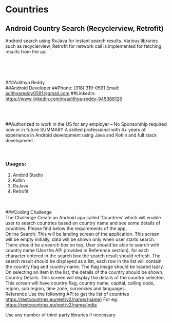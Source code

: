 # Countries
## Android Country Search (Recyclerview, Retrofit)

Android search using RxJava for instant search results. Various libraries such as recyclerview, Retrofit for network call is implemented for fetching results from the api.</br></br>

</br></br>

###Adithya Reddy
</br>
##Android Developer
##Phone: (318) 319-0591 Email: adithyareddy0591@gmail.com
##LinkedIn: https://www.linkedin.com/in/adithya-reddy-945388126

</br></br>

##Authorized to work in the US for any employer – No Sponsorship required now or in future
SUMMARY
A skilled professional with 4+ years of experience in Android development using Java and Kotlin and full
stack development.

</br>

### Usages:
1. Andoid Studio
2. Kotlin
3. RxJava
4. Retrofit

</br></br>
###Coding Challenge
   </br>
   The Challenge
   Create an Android app called ‘Countries’ which will enable user to search countries based on
   country name and see some details of countries. Please find below the requirements of the
   app.
   </br>
   Online Search: This will be landing screen of the application. This screen will be empty
   initially, data will be shown only when user starts search. There should be a search box on
   top, User should be able to search with country name (Use the API provided in Reference
   section), for each character entered in the search box the search result should refresh. The
   search result should be displayed as a list, each row in the list will contain the country flag
   and country name. The flag image should be loaded lazily. On selecting an item in the list, the
   details of the country should be shown.
   </br>
   Country Details: This screen will display the details of the country selected. This screen will
   have country flag, country name, capital, calling code, region, sub region, time zone,
   currencies and languages.
   </br>
   Reference
   Use the following API to get the list of countries
   https://restcountries.eu/rest/v2/name/{name}
   For eg.
   https://restcountries.eu/rest/v2/name/India

   Use any number of third-party libraries if necessary

</br></br>

